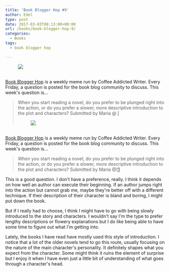```yaml
---
title: 'Book Blogger Hop #9'
author: Edel
type: post
date: 2017-03-03T08:13:00+00:00
url: /books/book-blogger-hop-9/
categories:
  - Books
tags:
  - book blogger hop

---
```

<figure><a rel="_nofollow" href="http://www.coffeeaddictedwriter.com/p/blog-page.html"><img src="https://i1.wp.com/3.bp.blogspot.com/-2bKizvp-A9w/WEjGAM4OjJI/AAAAAAAAV50/nU3xHQNtvSQQ8dRsB8OueG061E99KPrYACLcB/s1600/Book%2BBlogger%2BHop%2B%2528Final%2529.png?w=663&#038;ssl=1" data-recalc-dims="1" /></a></figure> 

<a rel="_nofollow" href="http://www.coffeeaddictedwriter.com/p/blog-page.html"></a>

<a rel="_nofollow" href="http://www.coffeeaddictedwriter.com/p/blog-page.html"><br /> </a><a rel="_nofollow" href="http://www.coffeeaddictedwriter.com/p/blog-page.html">Book Blogger Hop</a> is a weekly meme run by Coffee Addicted Writer. Every Friday, a question is posted for the book blog community to discuss. This week's question is...

> When you start reading a novel, do you prefer to be plunged right into the action, or do you prefer a slower, more descriptive introduction to the plot and characters? Submitted by Maria @ [<figure><a rel="_nofollow" href="http://www.coffeeaddictedwriter.com/p/blog-page.html"><img src="https://i1.wp.com/3.bp.blogspot.com/-2bKizvp-A9w/WEjGAM4OjJI/AAAAAAAAV50/nU3xHQNtvSQQ8dRsB8OueG061E99KPrYACLcB/s1600/Book%2BBlogger%2BHop%2B%2528Final%2529.png?w=663&#038;ssl=1" data-recalc-dims="1" /></a></figure> 

<a rel="_nofollow" href="http://www.coffeeaddictedwriter.com/p/blog-page.html"></a>

<a rel="_nofollow" href="http://www.coffeeaddictedwriter.com/p/blog-page.html"><br /> </a><a rel="_nofollow" href="http://www.coffeeaddictedwriter.com/p/blog-page.html">Book Blogger Hop</a> is a weekly meme run by Coffee Addicted Writer. Every Friday, a question is posted for the book blog community to discuss. This week's question is...

> When you start reading a novel, do you prefer to be plunged right into the action, or do you prefer a slower, more descriptive introduction to the plot and characters? Submitted by Maria @][1] 

This is a good question. I don't have a preference, really. I think it depends on how well an author can execute their beginning. If an author jumps right into the action but cannot grab me, maybe they're better off with a different technique. If their description of their character is bland and boring, I might put down the book.

But if I really had to choose, I think I might have to go with being slowly introduced to the story and characters. I wouldn't say I'm the type to prefer lengthy descriptions or flowery explanations but I do like being able to have some time to figure out what I'm getting into.

Lately, the books I have read have mostly used this style of introduction. I notice that a lot of the older novels tend to go this route, usually focusing on the nature of the main character's personality. It definitely shapes what you expect from the character. Some might think it ruins the element of surprise but I enjoy it when I have even just a little bit of understanding of what goes through a character's head.

 [1]: https://anightsdreamofbooks.blogspot.com